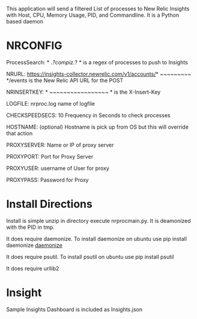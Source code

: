This application will send a filtered List of processes to New Relic Insights with Host, CPU, Memory Usage, PID, and Commandline.  It is a Python based daemon

# NRCONFIG
ProcessSearch: * .*?compiz.*? * is a regex of processes to push to Insights

NRURL: https://insights-collector.newrelic.com/v1/accounts/* ~~~~~~~~~ */events is the New Relic API URL for the POST

NRINSERTKEY: * ~~~~~~~~~~~~~~~~~ * is the X-Insert-Key

LOGFILE: nrproc.log name of logfile

CHECKSPEEDSECS: 10 Frequency in Seconds to check processes

HOSTNAME:  (optional) Hostname is pick up from OS but this will override that action

PROXYSERVER: Name or IP of proxy server

PROXYPORT: Port for Proxy Server

PROXYUSER: username of User for proxy

PROXYPASS: Password for Proxy

# Install Directions
Install is simple unzip in directory execute nrprocmain.py.  It is deamonized with the PID in tmp.  

It does require daemonize.  To install daemonize on ubuntu use pip install daemonize
[daemonize](https://pypi.python.org/pypi/daemonize/)

It does require psutil.  To install psutil on ubuntu use pip install psutil

It does require urllib2

# Insight

Sample Insights Dashboard is included as Insights.json





